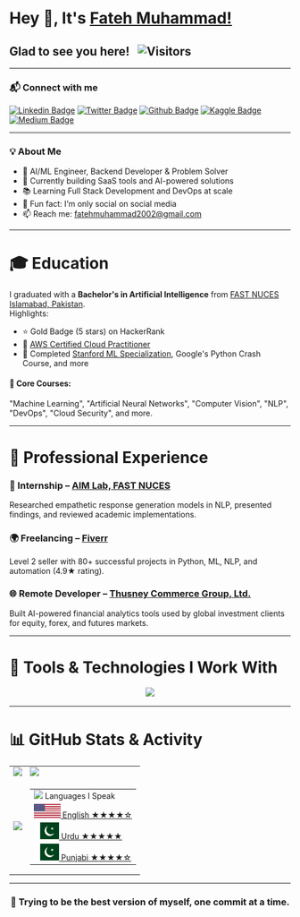 # Hey 👋, It's [Fateh Muhammad!](https://github.com/FatehMuhammad/)

## Glad to see you here! &nbsp; ![Visitors](https://api.visitorbadge.io/api/visitors?path=FatehMuhammad&label=Visitors&labelColor=%23697689&countColor=%231ccce4)

---

### 📬 Connect with me

[![Linkedin Badge](https://img.shields.io/badge/-LinkedIn-important)](https://www.linkedin.com/in/fateh-muhammad/)
[![Twitter Badge](https://img.shields.io/badge/-Twitter-blue)](https://twitter.com/FM__Sani)
[![Github Badge](https://img.shields.io/badge/-Github-brightgreen)](https://github.com/FatehMuhammad/)
[![Kaggle Badge](https://img.shields.io/badge/-Kaggle-green)](https://www.kaggle.com/fatehmuhammad/)
[![Medium Badge](https://img.shields.io/badge/-Medium-informational)](https://fatehmuhammad.medium.com/)

---

### 💡 About Me

- 🧠 AI/ML Engineer, Backend Developer & Problem Solver  
- 🚀 Currently building SaaS tools and AI-powered solutions  
- 📚 Learning Full Stack Development and DevOps at scale  
- 🧩 Fun fact: I’m only social on social media  
- 📫 Reach me: fatehmuhammad2002@gmail.com

---

# 🎓 **Education**

I graduated with a **Bachelor's in Artificial Intelligence** from [FAST NUCES Islamabad, Pakistan](https://www.nu.edu.pk/).  
Highlights:
- ⭐ Gold Badge (5 stars) on HackerRank
- 🧾 [AWS Certified Cloud Practitioner](https://www.credly.com/badges/83444650-ee44-4b6e-bc9c-e9cb098ac75d?source=linked_in_profile)
- 📜 Completed [Stanford ML Specialization](https://www.coursera.org/account/accomplishments/specialization/certificate/YK4VGPX4CQ8G), Google's Python Crash Course, and more

#### 📘 Core Courses:
"Machine Learning", "Artificial Neural Networks", "Computer Vision", "NLP", "DevOps", "Cloud Security", and more.

---

# 💼 **Professional Experience**

### 🔬 Internship – [AIM Lab, FAST NUCES](http://isb.nu.edu.pk/aim/)
Researched empathetic response generation models in NLP, presented findings, and reviewed academic implementations.

### 🌍 Freelancing – [Fiverr](https://www.fiverr.com/users/fatehmuhammad36/)
Level 2 seller with 80+ successful projects in Python, ML, NLP, and automation (4.9★ rating).

### 🌐 Remote Developer – [Thusney Commerce Group, Ltd.](http://www.thusney.com/)
Built AI-powered financial analytics tools used by global investment clients for equity, forex, and futures markets.

---

# 🧰 **Tools & Technologies I Work With**

<p align="center">
  <a href="https://skillicons.dev">
    <img src="https://skillicons.dev/icons?i=python,pytorch,tensorflow,opencv,sklearn,django,flask,fastapi,postgres,sqlite,mongodb,redis,bash,html,css,js,react,azure,linux,git,github,githubactions,kubernetes,docker,c,vscode,heroku,anaconda" />
  </a>
</p>

---

# 📊 **GitHub Stats & Activity**

<table>
  <tr>
    <td>
      <img height="180em" src="https://github-readme-stats-sigma-five.vercel.app/api?username=FatehMuhammad&show_icons=true&hide_border=true&&count_private=true&include_all_commits=true" />
    </td>
    <td>
      <img height="180em" src="https://github-readme-streak-stats.herokuapp.com/?user=FatehMuhammad&hide_border=true" />
    </td>
  </tr>
  <tr>
    <td>
      <img height="180em" src="https://github-readme-stats-sigma-five.vercel.app/api/top-langs/?username=FatehMuhammad&exclude_repo=KNN-Image-Classification&show_icons=true&hide_border=true&layout=compact&langs_count=8"/>
    </td>
    <td>
      <table>
        <tr><td><img src="https://github.com/milaan9/milaan9/blob/main/3898082.svg" width="45"> Languages I Speak</td></tr>
        <tr><td><a href="#"><img src="https://github.com/FatehMuhammad/FatehMuhammad/blob/main/Flag_of_the_United_States.svg" height="25"> English ★★★★☆</a></td></tr>
        <tr><td><a href="#"><img src="https://github.com/FatehMuhammad/FatehMuhammad/blob/main/Flag_of_Pakistan.svg.webp" height="30"> Urdu    ★★★★★</a></td></tr>
        <tr><td><a href="#"><img src="https://github.com/FatehMuhammad/FatehMuhammad/blob/main/Flag_of_Pakistan.svg.webp" height="30"> Punjabi ★★★★☆</a></td></tr>
      </table>
    </td>
  </tr>
</table>

---

<div align="center">

### 🚀 Trying to be the best version of myself, one commit at a time.

</div>
